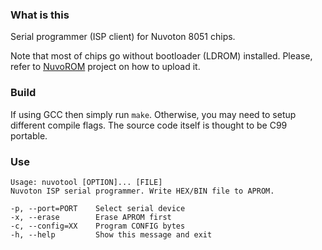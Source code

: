 ### What is this

Serial programmer (ISP client) for Nuvoton 8051 chips.

Note that most of chips go without bootloader (LDROM) installed. Please, refer to
[NuvoROM](https://github.com/matveyt/nuvorom) project on how to upload it.

### Build

If using GCC then simply run `make`. Otherwise, you may need to setup different compile
flags. The source code itself is thought to be C99 portable.

### Use

```
Usage: nuvotool [OPTION]... [FILE]
Nuvoton ISP serial programmer. Write HEX/BIN file to APROM.

-p, --port=PORT    Select serial device
-x, --erase        Erase APROM first
-c, --config=XX    Program CONFIG bytes
-h, --help         Show this message and exit
```
